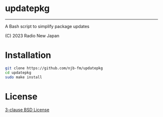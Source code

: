 # updatepkg
----
A Bash script to simplify package updates

(C) 2023 Radio New Japan

# Installation
```bash
git clone https://github.com/njb-fm/updatepkg
cd updatepkg
sudo make install
```

# License
[3-clause BSD License](LICENSE)

